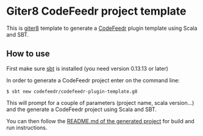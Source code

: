 Giter8 CodeFeedr project template
=============================

This is [giter8](https://github.com/n8han/giter8) template to generate a [CodeFeedr](http://codefeedr.org) plugin template using Scala and SBT.

How to use
----------

First make sure [sbt](http://www.scala-sbt.org/) is installed (you need version 0.13.13 or later)

In order to generate a CodeFeedr project enter on the command line:

```
$ sbt new codefeedr/codefeedr-plugin-template.g8
```

This will prompt for a couple of parameters (project name, scala version...) and the generate a CodeFeedr project using Scala and SBT.

You can then follow the [README.md of the generated project](src/main/g8/README.md) for build and run instructions.
